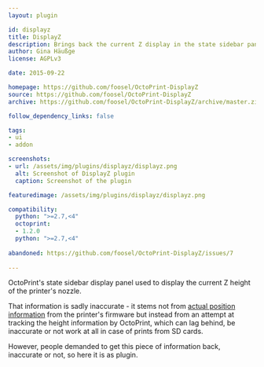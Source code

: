 ```yaml
---
layout: plugin

id: displayz
title: DisplayZ
description: Brings back the current Z display in the state sidebar panel
author: Gina Häußge
license: AGPLv3

date: 2015-09-22

homepage: https://github.com/foosel/OctoPrint-DisplayZ
source: https://github.com/foosel/OctoPrint-DisplayZ
archive: https://github.com/foosel/OctoPrint-DisplayZ/archive/master.zip

follow_dependency_links: false

tags:
- ui
- addon

screenshots:
- url: /assets/img/plugins/displayz/displayz.png
  alt: Screenshot of DisplayZ plugin
  caption: Screenshot of the plugin

featuredimage: /assets/img/plugins/displayz/displayz.png

compatibility:
  python: ">=2.7,<4"
  octoprint:
  - 1.2.0
  python: ">=2.7,<4"
  
abandoned: https://github.com/foosel/OctoPrint-DisplayZ/issues/7
  
---
```


OctoPrint's state sidebar display panel used to display the current Z height
of the printer's nozzle.

That information is sadly inaccurate - it stems not from [actual position information](https://github.com/foosel/OctoPrint/wiki/FAQ#why-doesnt-octoprint-show-me-the-current-hotend-position-anywhere)
from the printer's firmware but instead from an attempt at tracking the height
information by OctoPrint, which can lag behind, be inaccurate or not work 
at all in case of prints from SD cards.

However, people demanded to get this piece of  information back, inaccurate or
not, so here it is as plugin.
